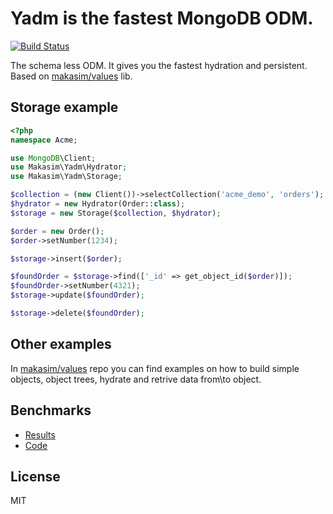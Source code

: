 # Yadm is the fastest MongoDB ODM.

[![Build Status](https://travis-ci.org/makasim/values.png?branch=master)](https://travis-ci.org/makasim/yadm)

The schema less ODM. It gives you the fastest hydration and persistent. Based on [makasim/values](https://github.com/makasim/values) lib.

## Storage example

```php
<?php
namespace Acme;

use MongoDB\Client;
use Makasim\Yadm\Hydrator;
use Makasim\Yadm\Storage;

$collection = (new Client())->selectCollection('acme_demo', 'orders');
$hydrator = new Hydrator(Order::class);
$storage = new Storage($collection, $hydrator);

$order = new Order();
$order->setNumber(1234);

$storage->insert($order);

$foundOrder = $storage->find(['_id' => get_object_id($order)]);
$foundOrder->setNumber(4321);
$storage->update($foundOrder);

$storage->delete($foundOrder);
```

## Other examples

In [makasim/values](https://github.com/makasim/values) repo you can find examples on how to build simple objects, object trees, hydrate and retrive data from\to object.

## Benchmarks

* [Results](https://docs.google.com/spreadsheets/d/1CzVQuAz6cVAUKZyoQZyagQv48mgA3JAYJ2dNsoALV7A/edit#gid=0)
* [Code](https://github.com/makasim/yadm-benchmark)

## License

MIT
